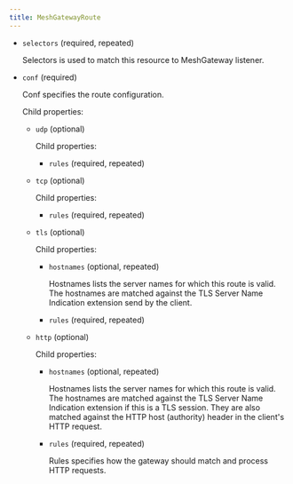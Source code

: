 ```yaml
---
title: MeshGatewayRoute
---
```


- `selectors` (required, repeated)

    Selectors is used to match this resource to MeshGateway listener.

- `conf` (required)

    Conf specifies the route configuration.

    Child properties:    
    
    - `udp` (optional)
    
        Child properties:    
        
        - `rules` (required, repeated)    
    
    - `tcp` (optional)
    
        Child properties:    
        
        - `rules` (required, repeated)    
    
    - `tls` (optional)
    
        Child properties:    
        
        - `hostnames` (optional, repeated)
        
            Hostnames lists the server names for which this route is valid. The
            hostnames are matched against the TLS Server Name Indication extension
            send by the client.    
        
        - `rules` (required, repeated)    
    
    - `http` (optional)
    
        Child properties:    
        
        - `hostnames` (optional, repeated)
        
            Hostnames lists the server names for which this route is valid. The
            hostnames are matched against the TLS Server Name Indication extension
            if this is a TLS session. They are also matched against the HTTP host
            (authority) header in the client's HTTP request.    
        
        - `rules` (required, repeated)
        
            Rules specifies how the gateway should match and process HTTP requests.

